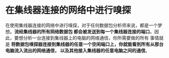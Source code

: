 在集线器连接的网络中进行嗅探
===========================================================================
在使用集线器连接的网络中进行嗅探，对于任何数据包分析师来说，都是一个梦想。**流经集线器的所有网络数据包
都会被发送到每一个集线器连接的端口**。因此，要想分析一台连接到集线器上的电脑的网络通信，你所需要做的所有
事情就是 **将数据包嗅探器连接到集线器的任意一个空闲端口上，你就能看到所有从那台电脑流入流出的网络通信，
以及其他接入集线器的任意电脑之间的通信**。


